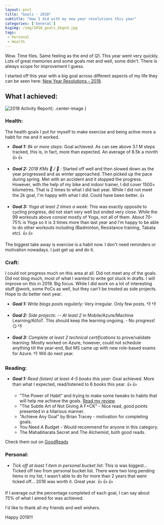 ```yaml
---
layout: post
title: "Goals - 2018"
subtitle: "How I did with my new year resolutions this year"
categories: ['General']
bigimg: /img/2018_goals_bkgnd.jpg
tags:
 - Personal
 - Health
---
```



Wow. Time files. Same feeling as the end of Q1. This year went very quickly. Lots of great memories and some goals met and well, some didn't. There is always scope for improvement I guess.

I started off this year with a big goal across different aspects of my life they can be seen here:
 [New Year Resolutions - 2018](/2018-01-01-new-year-resolutions/).

## What I achieved:

![2018 Activity Report]({{site.baseurl}}/img/2018_Activity_Rep.png){: .center-image }

### Health:

The health goals I put for myself to make exercise and being active more a habit for me and it worked.

 - ***Goal 1:*** *8k or more steps:* Goal achieved. As can see above 3.1 M steps tracked, this is, in fact, more than expected. An average of 8.5k a month :+1: :+1:

 - ***Goal 2:*** *2018 KMs :bicyclist: / :runner: :* Started off well and then slowed down as the year progressed and as winter approached. Then picked up the pace during spring. Met with an accident and it stopped the progress. However, with the help of my bike and indoor trainer, I did cover 1500+ kilometres. That is 2 times to what I did last year. While I did not meet the 2k goal, I'm happy with what I did. Could have been better. :+1:

- ***Goal 3:*** *Yoga at least 2 times a week:* This was exactly opposite to cycling progress, did not start very well but ended very close. While the 99 workouts above consist mostly of Yoga, not all of them. About 70-75% is Yoga so it is 3 times more than last year and I'm happy to be able to do other workouts including (Badminton, Resistance training, Tabata etc). :+1: :+1:

The biggest take away is exercise is a habit now. I don't need reminders or motivation nowadays. I just get up and do it. 

### Craft: 

I could not progress much on this area at all. Did not meet any of the goals. Did not blog much, most of what I wanted to write got stuck in drafts. I will improve on this in 2019. Big focus. While I did work on a lot of interesting stuff @work, some PoCs as well, but they can't be treated as side projects. Hope to do better next year.

- ***Goal 1:*** _Write blogs posts regularly_: Very irregular. Only few posts. :-1: :-1:

- ***Goal 2:*** _Side projects:_
  -- *At least 2* in Mobile/Azure/Machine Learning/AI/IoT. This should keep the learning ongoing. - No progress! :smirk: :-1:

- ***Goal 3:*** _Complete at least 2 technical certifications_ to prove/validate learning: Mostly worked on Azure, however, could not schedule anything till the year-end, But MS came up with new role-based exams for Azure. :-1:
Will do next year. 

### Reading:


- ***Goal 1:*** _Read (listen) at least 4-5 books this year:_ Goal achieved. More than what I expected, read/listened to 6 books this year. :+1: :+1:

  - "The Power of Habit" and trying to make some tweaks to habits that will help me achieve the goals. [Read my review](/2018-04-15-power-of-habits/).
  - "The Subtle Art of Not Giving A F*CK" - Nice read, good points presented in a hilarious manner.
  - "Achieve Any Goal" by Brian Tracey - motivation for completing goals.
  - You Need A Budget - Would recommend for anyone in this category.
  - The Mahabharata Secret and The Alchemist, both good reads.

Check them out on [GoodReads](https://www.goodreads.com/user_challenges/11838589)

### Personal:

- *Tick off at least 1 item in personal bucket list:*
 This is was biggest... Ticked off two from personal bucket list. There were two long pending items in my list, I wasn't able to do for more than 2 years that were ticked off... 2018 was worth it. Great year. :+1: :+1: :+1:

If I average out the percentage completed of each goal, I can say about 75% of what I aimed for was achieved.

I'd like to thank all my friends and well wishers.

Happy 2019!!!
